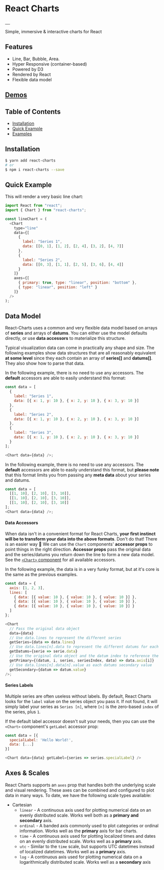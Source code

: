 # React Charts

<a href="https://travis-ci.org/react-charts/react-charts" target="\_parent">
  <img alt="" src="https://travis-ci.org/react-charts/react-charts.svg?branch=master" />
</a>
<a href="https://npmjs.com/package/react-charts" target="\_parent">
  <img alt="" src="https://img.shields.io/npm/dm/react-charts.svg" />
</a>
<a href="https://react-chat-signup.herokuapp.com/" target="\_parent">
  <img alt="" src="https://img.shields.io/badge/slack-react--chat-blue.svg" />
</a>
<a href="https://github.com/react-charts/react-charts" target="\_parent">
  <img alt="" src="https://img.shields.io/github/stars/react-charts/react-charts.svg?style=social&label=Star" />
</a>
<a href="https://twitter.com/tannerlinsley" target="\_parent">
  <img alt="" src="https://img.shields.io/twitter/follow/tannerlinsley.svg?style=social&label=Follow" />
</a>

Simple, immersive &amp; interactive charts for React

## Features

- Line, Bar, Bubble, Area.
- Hyper Responsive (container-based)
- Powered by D3
- Rendered by React
- Flexible data model

## [Demos](https://react-charts.js.org)

## Table of Contents

- [Installation](#installation)
- [Quick Example](#quick-example)
- [Examples](https://react-charts.js.org)

## Installation

```bash
$ yarn add react-charts
# or
$ npm i react-charts --save
```

## Quick Example

This will render a very basic line chart:

```javascript
import React from "react";
import { Chart } from "react-charts";

const lineChart = (
  <Chart
    type="line"
    data={[
      {
        label: "Series 1",
        data: [[0, 1], [1, 2], [2, 4], [3, 2], [4, 7]]
      },
      {
        label: "Series 2",
        data: [[0, 3], [1, 1], [2, 5], [3, 6], [4, 4]]
      }
    ]}
    axes={[
      { primary: true, type: "linear", position: "bottom" },
      { type: "linear", position: "left" }
    ]}
  />
);
```

## Data Model

React-Charts uses a common and very flexible data model based on arrays of **series** and arrays of **datums**. You can either use the model defaults directly, or use **data accessors** to materialize this structure.

Typical visualization data can come in practically any shape and size. The following examples show data structures that are all reasonably equivalent **at some level** since they each contain an array of **series[]** and **datums[]**. They also show how to parse that data.

In the following example, there is no need to use any accessors. The **default** accessors are able to easily understand this format:

```javascript
const data = [
  {
    label: "Series 1",
    data: [{ x: 1, y: 10 }, { x: 2, y: 10 }, { x: 3, y: 10 }]
  },
  {
    label: "Series 2",
    data: [{ x: 1, y: 10 }, { x: 2, y: 10 }, { x: 3, y: 10 }]
  },
  {
    label: "Series 3",
    data: [{ x: 1, y: 10 }, { x: 2, y: 10 }, { x: 3, y: 10 }]
  }
];

<Chart data={data} />;
```

In the following example, there is no need to use any accessors. The **default** accessors are able to easily understand this format, but **please note** that this format limits you from passing any **meta data** about your series and datums.

```javascript
const data = [
  [[1, 10], [2, 10], [3, 10]],
  [[1, 10], [2, 10], [3, 10]],
  [[1, 10], [2, 10], [3, 10]]
];
<Chart data={data} />;
```

#### Data Accessors

When data isn't in a convenient format for React Charts, **your first instinct will be to transform your data into the above formats**. Don't do that! There is an easier way 🎉 We can use the `Chart` components' **accessor props** to point things in the right direction. **Accessor props** pass the original data and the series/datums you return down the line to form a new data model. See the [`<Chart>` component](#chart) for all available accessors.

In the following example, the data is in a very funky format, but at it's core is the same as the previous examples.

```javascript
const data = {
  axis: [1, 2, 3],
  lines: [
    { data: [{ value: 10 }, { value: 10 }, { value: 10 }] },
    { data: [{ value: 10 }, { value: 10 }, { value: 10 }] },
    { data: [{ value: 10 }, { value: 10 }, { value: 10 }] }
  ]
};

<Chart
  // Pass the original data object
  data={data}
  // Use data.lines to represent the different series
  getSeries={data => data.lines}
  // Use data.lines[n].data to represent the different datums for each series
  getDatums={serie => serie.data}
  // Use the original data object and the datum index to reference the datum's primary value.
  getPrimary={(datum, i, series, seriesIndex, data) => data.axis[i]}
  // Use data.lines[n].data[n].value as each datums secondary value
  getSecondary={datum => datum.value}
/>;
```

#### Series Labels

Multiple series are often useless without labels. By default, React Charts looks for the `label` value on the series object you pass it. If not found, it will simply label your series as `Series [n]`, where `[n]` is the zero-based `index` of the series, plus `1`.

If the default label accessor doesn't suit your needs, then you can use the `<Chart>` component's `getLabel` accessor prop:

```javascript
const data = [{
  specialLabel: 'Hello World!',
  data: [...]
}]

<Chart data={data} getLabel={series => series.specialLabel} />
```

## Axes & Scales

React Charts supports an `axes` prop that handles both the underlying scale and visual rendering. These axes can be combined and configured to plot data in many ways. To date, we have the following scale types available:

- Cartesian
  - `linear` - A continuous axis used for plotting numerical data on an evenly distributed scale. Works well both as a **primary and secondary** axis.
  - `ordinal` - A banded axis commonly used to plot categories or ordinal information. Works well as the **primary** axis for bar charts.
  - `time` - A continuous axis used for plotting localized times and dates on an evenly distributed scale. Works well as a **primary** axis.
  - `utc` - Similar to the `time` scale, but supports UTC datetimes instead of localized datetimes. Works well as a **primary** axis.
  - `log` - A continuous axis used for plotting numerical data on a logarithmically distributed scale. Works well as a **secondary** axis
    <!-- - Radial
  - `pie` - A standalone numerical axis used for plotting arc lengths on a pie chart. Use this as the only axis when plotting a Pie chart. -->

Axes are a required component of a React Chart and can used like so:

```javascript
import { Chart } from 'react-charts`

<Chart
  axes={[
    { primary: true, type: "time", position: "bottom" },
    { type: "linear", position: "left" }
  ]}
/>
```

For more information on usage and API, see the [`axes` prop](#axes)

## Series Types

- Cartesian
  - `line`
  - `area`
  - `bar`
  - `bubble`
- Radial
  - `pie`

Example

```javascript
<Chart type="line" curve="cardinal" />
```

# Advanced API

**`<Chart />` Props**

- `getSeries()` - Responsible for returning an array of series.
  - Default - `() => null`
  - Arguments:
    - `data` - The original
  - Returns an `Object`
- `getLabel()`
  - Default - `() => null`
  - Arguments:
    - Thing
  - Returns an `Object`
- `getSeriesID()`
  - Default - `() => null`
  - Arguments:
    - Thing
  - Returns an `Object`
- `getDatums()`
  - Default - `() => null`
  - Arguments:
    - Thing
  - Returns an `Object`
- `getPrimary()`
  - Default - `() => null`
  - Arguments:
    - Thing
  - Returns an `Object`
- `getSecondary()`
  - Default - `() => null`
  - Arguments:
    - Thing
  - Returns an `Object`

**Curve Types**

All series types that support lines or curves can be configured to use any [curve function from `d3-shape`](https://github.com/d3/d3-shape#curves) by passing one of the following strings as the `curve` prop to a series component. You may also pass your own curve function directly from d3 or if you're feeling powerful, even create your own!

Note the following string correspond to their respective d3 curve functions but with the `curve` prefix removed.

- `basisClosed`
- `basisOpen`
- `basis`
- `bundle`
- `cardinalClosed`
- `cardinalOpen`
- `cardinal`
- `catmullRomClosed`
- `catmullRomOpen`
- `catmullRom`
- `linearClosed`
- `linear`
- `monotoneX` (default)
- `monotoneY`
- `natural`
- `step`
- `stepAfter`
- `stepBefore`
